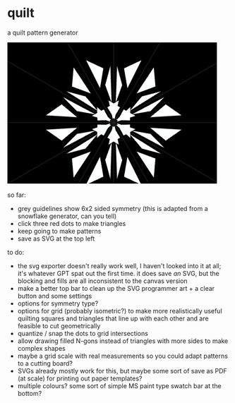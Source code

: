 # quilt
a quilt pattern generator

![example gif](example.gif)


so far:

- grey guidelines show 6x2 sided symmetry (this is adapted from a snowflake generator, can you tell)
- click three red dots to make triangles
- keep going to make patterns
- save as SVG at the top left

to do:

- the svg exporter doesn't really work well, I haven't looked into it at all; it's whatever GPT spat out the first time. it does save _an_ SVG, but the blocking and fills are all inconsistent to the canvas version
- make a better top bar to clean up the SVG programmer art + a clear button and some settings
- options for symmetry type?
- options for grid (probably isometric?) to make more realistically useful quilting squares and triangles that line up with each other and are feasible to cut geometrically
- quantize / snap the dots to grid intersections
- allow drawing filled N-gons instead of triangles with more sides to make complex shapes
- maybe a grid scale with real measurements so you could adapt patterns to a cutting board?
- SVGs already mostly work for this, but maybe some sort of save as PDF (at scale) for printing out paper templates?
- multiple colours? some sort of simple MS paint type swatch bar at the bottom?

